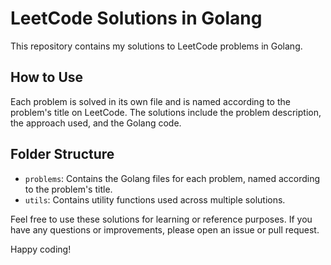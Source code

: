 # LeetCode Solutions in Golang

This repository contains my solutions to LeetCode problems in Golang.

## How to Use

Each problem is solved in its own file and is named according to the problem's title on LeetCode. The solutions include the problem description, the approach used, and the Golang code.

## Folder Structure

- `problems`: Contains the Golang files for each problem, named according to the problem's title.
- `utils`: Contains utility functions used across multiple solutions.

Feel free to use these solutions for learning or reference purposes. If you have any questions or improvements, please open an issue or pull request.

Happy coding!
